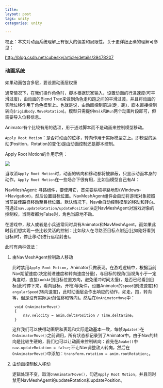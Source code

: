 ```yaml
---
title:
layout: post
tags: unity
categories: unity

---
```


校正：本文对动画系统理解上有很大的偏差和局限性，关于更详细正确的理解可参见：

http://blog.csdn.net/cubesky/article/details/39478207

### 动画系统

如果动画包含多层，要设置动画层权重

通常情况下，在我们操作角色时，脚本根据玩家输入，设置动画的行进速度(可平滑过度)，由动画的Blend Tree来做到角色走和跑之间的平滑过渡，并且将动画的实际位移作用于角色模型上。也就是说，由动画控制前进(走，跑)，脚本直接控制转向(`rigidbody.MoveRotation`)。模型只需提供`Walk`和`Run`两个动画片段即可，但需要导入位移信息。

Animator有个比较有用的选项，用于通过脚本而不是动画来控制模型移动。

`Apply Root Motion`：是否将动画的位移，转向作用于实际模型之上。即模型的运动(Position，Rotation的变化)是由动画控制还是脚本控制。

Apply Root Motion的作用示例：

![](asset/image/unity/apply_root_motion_demo.gif)

当取消`Apply Root Motion`时，动画的转向和移动都将被屏蔽，只显示动画本身的动作。`Apply Root Motion`在一些场合下很有用，比如当模型自己有AI：

NavMeshAgent: 寻路组件，要使用它，首先要烘培寻路地形(Windows->Navigation)，然后设置目标位置。NavMeshAgent组件会自动将游戏对象按照当前最佳路径移动至目标位置。默认情况下，Nav会自动控制模型的移动和转向。可通过`nav.updateRotation/updatePosition`决定NavMeshAgent对游戏对象的控制权，当两者都为False时，角色当原地不动。

在游戏中，敌人或者是小兵通常同时具有Animator和NavMeshAgent，而如果此时我们想实现一些比较灵活的控制：比如敌人在寻路至目标点附近(比如刚好看到目标)时，停止移动(进行远程射击)。

此时有两种做法：

1. 由NavMeshAgent控制敌人移动

	此时禁用`Apply Root Motion`，Animator只做表现。在游戏逻辑中，根据当前Nav期望速度(决定前进速度和转向速度分量)，与目标的视角(当视角小于一定角度时，直接`LookAt`到目标位置方向，避免缓冲时间太慢)，是否已经看到目标(此时停下来，看向目标，开枪)等条件，设置Animator的`speed`(前进速度)和`angularSpeed`(转向速度)，此时动画层会作出响应的动作，如走，跑，转向等，但是没有实际运动(位移和转向)。然后在`OnAnimatorMove`中：
	
		void OnAnimatorMove()
	    {
	        nav.velocity = anim.deltaPosition / Time.deltaTime;
	    }
	    
	这样我们可以使得动画层和表现和实际运动基本一致，每帧`Update()`在`OnAnimatorMove()`之前调用，所有状态都记录到了Animator中。由于Nav的转向是比较生硬的，我们也可以让动画来控制转向：首先在`Awake()`中`nav.updateRotation = false;`不让Nav调整敌人转向，然后在`OnAnimatorMove()`中添加：`transform.rotation = anim.rootRotation;`。

2. 由动画控制敌人移动

	逻辑处理不变，取消`OnAmimatorMove()`，勾选`Apply Root Motion`，并且同时禁用NavMeshAgent的updateRotation和updatePosition。
